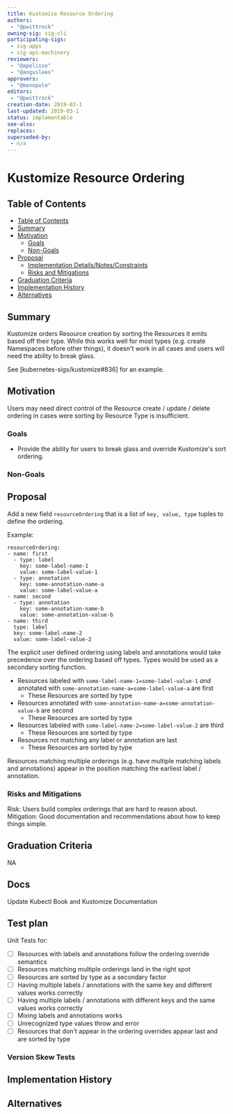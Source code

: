 ```yaml
---
title: Kustomize Resource Ordering
authors:
 - "@pwittrock"
owning-sig: sig-cli
participating-sigs:
 - sig-apps
 - sig-api-machinery
reviewers:
 - "@apelisse"
 - "@anguslees"
approvers:
 - "@monopole"
editors:
 - "@pwittrock"
creation-date: 2019-03-1
last-updated: 2019-03-1
status: implementable
see-also:
replaces:
superseded-by:
 - n/a
---
```


# Kustomize Resource Ordering

## Table of Contents
* [Table of Contents](#table-of-contents)
* [Summary](#summary)
* [Motivation](#motivation)
  * [Goals](#goals)
  * [Non-Goals](#non-goals)
* [Proposal](#proposal)
  * [Implementation Details/Notes/Constraints](#implementation-detailsnotesconstraints)
  * [Risks and Mitigations](#risks-and-mitigations)
* [Graduation Criteria](#graduation-criteria)
* [Implementation History](#implementation-history)
* [Alternatives](#alternatives)

[Tools for generating]: https://github.com/ekalinin/github-markdown-toc

## Summary

Kustomize orders Resource creation by sorting the Resources it emits based off their type.  While
this works well for most types (e.g. create Namespaces before other things), it doesn't work
in all cases and users will need the ability to break glass.

See [kubernetes-sigs/kustomize#836] for an example.

## Motivation

Users may need direct control of the Resource create / update / delete ordering in cases were
sorting by Resource Type is insufficient.

### Goals

- Provide the ability for users to break glass and override Kustomize's sort ordering.

### Non-Goals

## Proposal

Add a new field `resourceOrdering` that is a list of `key, value, type` tuples to define the ordering.

Example:

```
resourceOrdering:
- name: first
  - type: label
    key: some-label-name-1
    value: some-label-value-1
  - type: annotation
    key: some-annotation-name-a
    value: some-label-value-a
- name: second
  - type: annotation
    key: some-annotation-name-b
    value: some-annotation-value-b
- name: third
  type: label
  key: some-label-name-2
  value: some-label-value-2
```

The explicit user defined ordering using labels and annotations would take precedence over the
 ordering based off types.  Types would be used as a secondary sorting function.

- Resources labeled with `some-label-name-1=some-label-value-1` *and* annotated
  with `some-annotation-name-a=some-label-value-a` are first
  - These Resources are sorted by type
- Resources annotated with `some-annotation-name-a=some-annotation-value-b` are second
  - These Resources are sorted by type
- Resources labeled with `some-label-name-2=some-label-value-2` are third
  - These Resources are sorted by type
- Resources not matching any label or annotation are last
  - These Resources are sorted by type

Resources matching multiple orderings (e.g. have multiple matching labels and annotations) appear
in the position matching the earliest label / annotation.

### Risks and Mitigations

Risk: Users build complex orderings that are hard to reason about.
Mitigation: Good documentation and recommendations about how to keep things simple.

## Graduation Criteria

NA


## Docs

Update Kubectl Book and Kustomize Documentation

## Test plan

Unit Tests for:

- [ ] Resources with labels and annotations follow the ordering override semantics
- [ ] Resources matching multiple orderings land in the right spot
- [ ] Resources are sorted by type as a secondary factor
- [ ] Having multiple labels / annotations with the same key and different values works correctly
- [ ] Having multiple labels / annotations with different keys and the same values works correctly
- [ ] Mixing labels and annotations works
- [ ] Unrecognized type values throw and error
- [ ] Resources that don't appear in the ordering overrides appear last and are sorted by type

### Version Skew Tests

## Implementation History

## Alternatives
